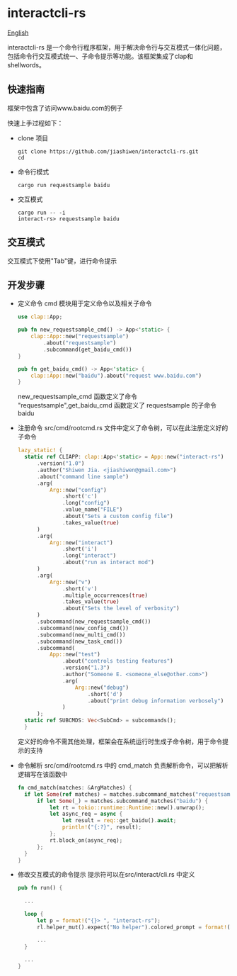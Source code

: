 # interactcli-rs

[English](README.md)

interactcli-rs 是一个命令行程序框架，用于解决命令行与交互模式一体化问题，包括命令行交互模式统一、子命令提示等功能。该框架集成了clap和shellwords。

## 快速指南
框架中包含了访问www.baidu.com的例子

快速上手过程如下：

* clone 项目

  ```shell
  git clone https://github.com/jiashiwen/interactcli-rs.git
  cd 
  ```

* 命令行模式

  ```shell
  cargo run requestsample baidu
  ```

* 交互模式
  
  ```shell
  cargo run -- -i
  interact-rs> requestsample baidu
  ```

## 交互模式

交互模式下使用"Tab"键，进行命令提示

## 开发步骤

* 定义命令
  cmd 模块用于定义命令以及相关子命令

  ```rust
  use clap::App;
  
  pub fn new_requestsample_cmd() -> App<'static> {
      clap::App::new("requestsample")
          .about("requestsample")
          .subcommand(get_baidu_cmd())
  }
  
  pub fn get_baidu_cmd() -> App<'static> {
      clap::App::new("baidu").about("request www.baidu.com")
  }

  ```

  new_requestsample_cmd 函数定义了命令 "requestsample",get_baidu_cmd 函数定义了 requestsample 的子命令 baidu

* 注册命令
  src/cmd/rootcmd.rs 文件中定义了命令树，可以在此注册定义好的子命令

  ```rust
  lazy_static! {
    static ref CLIAPP: clap::App<'static> = App::new("interact-rs")
        .version("1.0")
        .author("Shiwen Jia. <jiashiwen@gmail.com>")
        .about("command line sample")
        .arg(
            Arg::new("config")
                .short('c')
                .long("config")
                .value_name("FILE")
                .about("Sets a custom config file")
                .takes_value(true)
        )
        .arg(
            Arg::new("interact")
                .short('i')
                .long("interact")
                .about("run as interact mod")
        )
        .arg(
            Arg::new("v")
                .short('v')
                .multiple_occurrences(true)
                .takes_value(true)
                .about("Sets the level of verbosity")
        )
        .subcommand(new_requestsample_cmd())
        .subcommand(new_config_cmd())
        .subcommand(new_multi_cmd())
        .subcommand(new_task_cmd())
        .subcommand(
            App::new("test")
                .about("controls testing features")
                .version("1.3")
                .author("Someone E. <someone_else@other.com>")
                .arg(
                    Arg::new("debug")
                        .short('d')
                        .about("print debug information verbosely")
                )
        );
    static ref SUBCMDS: Vec<SubCmd> = subcommands();
    }

  ```

  定义好的命令不需其他处理，框架会在系统运行时生成子命令树，用于命令提示的支持


* 命令解析
  src/cmd/rootcmd.rs 中的 cmd_match 负责解析命令，可以把解析逻辑写在该函数中

  ```rust
  fn cmd_match(matches: &ArgMatches) {   
    if let Some(ref matches) = matches.subcommand_matches("requestsample") {
        if let Some(_) = matches.subcommand_matches("baidu") {
            let rt = tokio::runtime::Runtime::new().unwrap();
            let async_req = async {
                let result = req::get_baidu().await;
                println!("{:?}", result);
            };
            rt.block_on(async_req);
        };
    }
  }
  ```
  
* 修改交互模式的命令提示
  提示符可以在src/interact/cli.rs 中定义

  ```rust
  pub fn run() {
    
    ...

    loop {
        let p = format!("{}> ", "interact-rs");
        rl.helper_mut().expect("No helper").colored_prompt = format!("\x1b[1;32m{}\x1b[0m", p);

        ...
    }
    
    ...
  }

  ```
